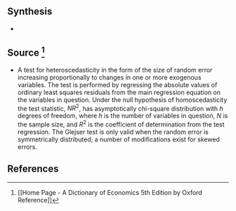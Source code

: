 ## Synthesis
- 
## Source [^1]
- A test for heteroscedasticity in the form of the size of random error increasing proportionally to changes in one or more exogenous variables. The test is performed by regressing the absolute values of ordinary least squares residuals from the main regression equation on the variables in question. Under the null hypothesis of homoscedasticity the test statistic, $N R^{2}$, has asymptotically chi-square distribution with $h$ degrees of freedom, where $h$ is the number of variables in question, $N$ is the sample size, and $R^{2}$ is the coefficient of determination from the test regression. The Glejser test is only valid when the random error is symmetrically distributed; a number of modifications exist for skewed errors.
## References

[^1]: [[Home Page - A Dictionary of Economics 5th Edition by Oxford Reference]]